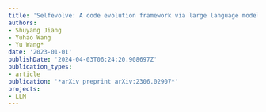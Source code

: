 ```yaml
---
title: 'Selfevolve: A code evolution framework via large language models'
authors:
- Shuyang Jiang
- Yuhao Wang
- Yu Wang*
date: '2023-01-01'
publishDate: '2024-04-03T06:24:20.908697Z'
publication_types:
- article
publication: '*arXiv preprint arXiv:2306.02907*'
projects:
- LLM
---
```

